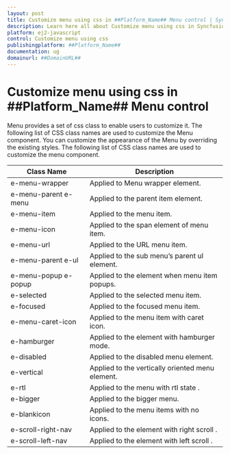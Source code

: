 ```yaml
---
layout: post
title: Customize menu using css in ##Platform_Name## Menu control | Syncfusion
description: Learn here all about Customize menu using css in Syncfusion ##Platform_Name## Menu control of Syncfusion Essential JS 2 and more.
platform: ej2-javascript
control: Customize menu using css 
publishingplatform: ##Platform_Name##
documentation: ug
domainurl: ##DomainURL##
---
```


# Customize menu using css in ##Platform_Name## Menu control

 Menu provides a set of css class to enable users to customize it. The following list of CSS class names are used to customize the Menu component.
 You can customize the appearance of the Menu by overriding the existing styles. The following list of CSS class names are used to customize the menu component.

| **Class Name** | **Description** |
| --- | --- |
| e-menu-wrapper | Applied to Menu wrapper element. |
| e-menu-parent e-menu | Applied to the parent item element. |
| e-menu-item | Applied to the menu item. |
| e-menu-icon | Applied to the span element of menu item. |
| e-menu-url | Applied to the URL menu item.|
| e-menu-parent e-ul | Applied to the sub menu’s parent ul element.|
| e-menu-popup e-popup | Applied to the element when menu item popups.|
| e-selected | Applied to the selected menu item.|
| e-focused | Applied to the focused menu item.|
| e-menu-caret-icon | Applied to the menu item with caret icon.|
| e-hamburger | Applied to the element with hamburger mode.|
| e-disabled | Applied to the disabled menu element.|
| e-vertical | Applied to the vertically oriented menu element.|
| e-rtl | Applied to the menu with rtl state .|
| e-bigger | Applied to the bigger menu.|
| e-blankicon | Applied to the menu items with no icons.|
| e-scroll-right-nav | Applied to the element with right scroll .|
| e-scroll-left-nav | Applied to the element with left scroll .|